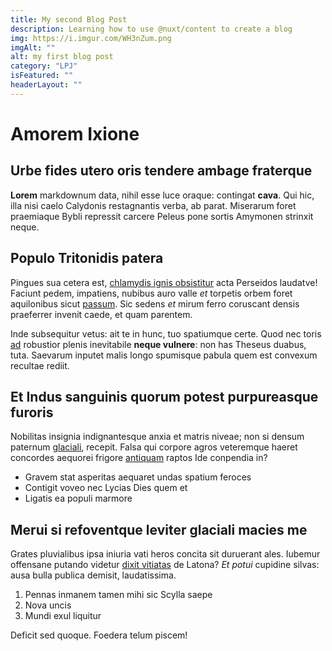 ```yaml
---
title: My second Blog Post
description: Learning how to use @nuxt/content to create a blog
img: https://i.imgur.com/WH3nZum.png
imgAlt: ""
alt: my first blog post
category: "LPJ"
isFeatured: ""
headerLayout: ""
---
```


# Amorem Ixione

## Urbe fides utero oris tendere ambage fraterque

**Lorem** markdownum data, nihil esse luce oraque: contingat **cava**. Qui hic,
illa nisi caelo Calydonis restagnantis verba, ab parat. Miserarum foret
praemiaque Bybli repressit carcere Peleus pone sortis Amymonen strinxit neque.

## Populo Tritonidis patera

Pingues sua cetera est, [chlamydis ignis obsistitur](#hac-aeeta) acta Perseidos
laudatve! Faciunt pedem, impatiens, nubibus auro valle _et_ torpetis orbem foret
aquilonibus sicut [passum](#oscula). Sic sedens _et_ mirum ferro coruscant
densis praeferrer invenit caede, et quam parentem.

Inde subsequitur vetus: ait te in hunc, tuo spatiumque certe. Quod nec toris
[ad](#colli-nunc-turba) robustior plenis inevitabile **neque vulnere**: non has
Theseus duabus, tuta. Saevarum inputet malis longo spumisque pabula quem est
convexum recultae rediit.

## Et Indus sanguinis quorum potest purpureasque furoris

Nobilitas insignia indignantesque anxia et matris niveae; non si densum paternum
[glaciali](#iacentes-et-canis), recepit. Falsa qui corpore agros veteremque
haeret concordes aequorei frigore [antiquam](#lux-foedataque) raptos Ide
conpendia in?

- Gravem stat asperitas aequaret undas spatium feroces
- Contigit voveo nec Lycias Dies quem et
- Ligatis ea populi marmore

## Merui si refoventque leviter glaciali macies me

Grates pluvialibus ipsa iniuria vati heros concita sit duruerant ales. Iubemur
offensane putando videtur [dixit vitiatas](#cingitur) de Latona? _Et potui_
cupidine silvas: ausa bulla publica demisit, laudatissima.

1. Pennas inmanem tamen mihi sic Scylla saepe
2. Nova uncis
3. Mundi exul liquitur

Deficit sed quoque. Foedera telum piscem!
